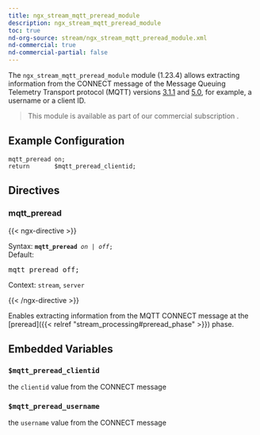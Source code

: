 ```yaml
---
title: ngx_stream_mqtt_preread_module
description: ngx_stream_mqtt_preread_module
toc: true
nd-org-source: stream/ngx_stream_mqtt_preread_module.xml
nd-commercial: true
nd-commercial-partial: false
---
```



<!--
      ********************************************************************************
      🛑 WARNING: AUTOGENERATED FILE - DO NOT EDIT 🛑 This Markdown file was
      automatically generated from the source XML documentation. Any manual
      changes made directly to this file will be overwritten. To request or
      suggest changes, please edit the source XML files instead.
      https://github.com/nginx/nginx.org/tree/main/xml/en
      ********************************************************************************
      -->


The `ngx_stream_mqtt_preread_module` module (1.23.4) allows
extracting information from the CONNECT message
of the Message Queuing Telemetry Transport protocol (MQTT) versions
[3.1.1](https://docs.oasis-open.org/mqtt/mqtt/v3.1.1/mqtt-v3.1.1.html)
and
[5.0](https://docs.oasis-open.org/mqtt/mqtt/v5.0/mqtt-v5.0.html),
for example, a username or a client ID.

> This module is available as part of our commercial subscription .

## Example Configuration


```nginx 
mqtt_preread on;
return       $mqtt_preread_clientid;
 ```

## Directives

### mqtt_preread

{{< ngx-directive >}}

<tr>
<th>Syntax: </th>
<td><code><strong>mqtt_preread</strong> <i>on</i> <i>|</i> <i>off</i>;</code><br/></td>
</tr><tr>
<th>Default: </th>
<td><pre>mqtt_preread off;</pre></td>
</tr><tr>
<th>Context: </th>
<td><code>stream</code>, <code>server</code></td>
</tr>

{{< /ngx-directive >}}


Enables extracting information from the MQTT CONNECT message at
the [preread]({{< relref "stream_processing#preread_phase" >}}) phase.
## Embedded Variables



### `$mqtt_preread_clientid`


the `clientid` value from the CONNECT message



### `$mqtt_preread_username`


the `username` value from the CONNECT message



